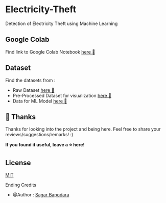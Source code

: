 # Electricity-Theft

Detection of Electricity Theft using Machine Learning

## Google Colab 

Find link to Google Colab Notebook [here 🔗](https://colab.research.google.com/drive/1Tx7we5al28lCQDQ_jtMM8kui-n_SrZdW?usp=sharing)

## Dataset 

Find the datasets from : 

- Raw Dataset [here 🔗](https://drive.google.com/file/d/1QqJ2KUdSo7vNDc2zM3dHYHRV81SRRs43/view?usp=sharing)
- Pre-Processed Dataset for visualization [here 🔗](https://drive.google.com/file/d/1RoU-Hlcq_iSKd3QHz7lEMOESwktaIma3/view?usp=sharing)
- Data for ML Model [here 🔗](https://drive.google.com/file/d/1xSNF3ZrUlLMlO3mfY9ldF_L-PP1VPvKh/view?usp=sharing)

## 🚀 Thanks

Thanks for looking into the project and being here. Feel free to share your reviews/suggestions/remarks! :)

**If you found it useful, leave a ⭐ here!**

## License

[MIT](https://choosealicense.com/licenses/mit/)

Ending Credits 
- @Author : [Sagar Bapodara](https://www.linkedin.com/in/sagar-bapodara/)
